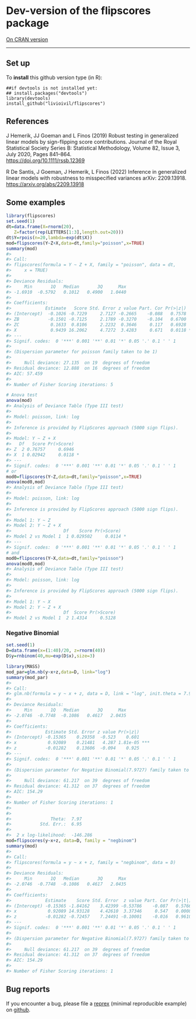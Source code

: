 <!-- README.md is generated from README.Rmd. Please edit that file -->

# Dev-version of the flipscores package

[On CRAN
version](http://cran.r-project.org/web/packages/flipscores/index.html)

------------------------------------------------------------------------

## Set up

To **install** this github version type (in R):

    ##if devtools is not installed yet: 
    ## install.packages("devtools") 
    library(devtools)
    install_github("livioivil/flipscores")

## References

J Hemerik, JJ Goeman and L Finos (2019) Robust testing in generalized
linear models by sign-flipping score contributions. Journal of the Royal
Statistical Society Series B: Statistical Methodology, Volume 82, Issue
3, July 2020, Pages 841–864.  
<https://doi.org/10.1111/rssb.12369>

R De Santis, J Goeman, J Hemerik, L Finos (2022) Inference in
generalized linear models with robustness to misspecified variances
arXiv: 2209.13918.  
<https://arxiv.org/abs/2209.13918>

## Some examples

``` r
library(flipscores)
set.seed(1)
dt=data.frame(X=rnorm(20),
   Z=factor(rep(LETTERS[1:3],length.out=20)))
dt$Y=rpois(n=20,lambda=exp(dt$X))
mod=flipscores(Y~Z+X,data=dt,family="poisson",x=TRUE)
summary(mod)
#> 
#> Call:
#> flipscores(formula = Y ~ Z + X, family = "poisson", data = dt, 
#>     x = TRUE)
#> 
#> Deviance Residuals: 
#>     Min       1Q   Median       3Q      Max  
#> -1.6910  -0.5792   0.1012   0.4900   1.0440  
#> 
#> Coefficients:
#>             Estimate   Score Std. Error z value Part. Cor Pr(>|z|)  
#> (Intercept)  -0.1026 -0.7229     2.7127 -0.2665    -0.088   0.7578  
#> ZB           -0.1501 -0.7125     2.1789 -0.3270    -0.104   0.6700  
#> ZC            0.1633  0.8106     2.2232  0.3646     0.117   0.6928  
#> X             0.9439 16.2062     4.7272  3.4283     0.671   0.0118 *
#> ---
#> Signif. codes:  0 '***' 0.001 '**' 0.01 '*' 0.05 '.' 0.1 ' ' 1
#> 
#> (Dispersion parameter for poisson family taken to be 1)
#> 
#>     Null deviance: 27.135  on 19  degrees of freedom
#> Residual deviance: 12.888  on 16  degrees of freedom
#> AIC: 57.459
#> 
#> Number of Fisher Scoring iterations: 5

# Anova test
anova(mod)
#> Analysis of Deviance Table (Type III test)
#> 
#> Model: poisson, link: log
#> 
#> Inference is provided by FlipScores approach (5000 sign flips).
#> 
#> Model: Y ~ Z + X
#>   Df   Score Pr(>Score)  
#> Z  2 0.76757     0.6946  
#> X  1 0.02942     0.0118 *
#> ---
#> Signif. codes:  0 '***' 0.001 '**' 0.01 '*' 0.05 '.' 0.1 ' ' 1
# or
mod0=flipscores(Y~Z,data=dt,family="poisson",x=TRUE)
anova(mod0,mod)
#> Analysis of Deviance Table (Type III test)
#> 
#> Model: poisson, link: log
#> 
#> Inference is provided by FlipScores approach (5000 sign flips).
#> 
#> Model 1: Y ~ Z
#> Model 2: Y ~ Z + X
#>                    Df    Score Pr(>Score)  
#> Model 2 vs Model 1  1 0.029502     0.0114 *
#> ---
#> Signif. codes:  0 '***' 0.001 '**' 0.01 '*' 0.05 '.' 0.1 ' ' 1
# and
mod0=flipscores(Y~X,data=dt,family="poisson")
anova(mod0,mod)
#> Analysis of Deviance Table (Type III test)
#> 
#> Model: poisson, link: log
#> 
#> Inference is provided by FlipScores approach (5000 sign flips).
#> 
#> Model 1: Y ~ X
#> Model 2: Y ~ Z + X
#>                    Df  Score Pr(>Score)
#> Model 2 vs Model 1  2 1.4314     0.5128
```

### Negative Binomial

``` r
set.seed(1)
D=data.frame(x=(1:40)/20, z=rnorm(40))
D$y=rnbinom(40,mu=exp(D$x),size=3)

library(MASS)
mod_par=glm.nb(y~x+z,data=D, link="log")
summary(mod_par)
#> 
#> Call:
#> glm.nb(formula = y ~ x + z, data = D, link = "log", init.theta = 7.972747099)
#> 
#> Deviance Residuals: 
#>     Min       1Q   Median       3Q      Max  
#> -2.0746  -0.7748  -0.1086   0.4617   2.0435  
#> 
#> Coefficients:
#>             Estimate Std. Error z value Pr(>|z|)    
#> (Intercept) -0.15365    0.29358  -0.523    0.601    
#> x            0.92089    0.21481   4.287 1.81e-05 ***
#> z           -0.01282    0.13606  -0.094    0.925    
#> ---
#> Signif. codes:  0 '***' 0.001 '**' 0.01 '*' 0.05 '.' 0.1 ' ' 1
#> 
#> (Dispersion parameter for Negative Binomial(7.9727) family taken to be 1)
#> 
#>     Null deviance: 61.217  on 39  degrees of freedom
#> Residual deviance: 41.312  on 37  degrees of freedom
#> AIC: 154.29
#> 
#> Number of Fisher Scoring iterations: 1
#> 
#> 
#>               Theta:  7.97 
#>           Std. Err.:  6.95 
#> 
#>  2 x log-likelihood:  -146.286
mod=flipscores(y~x+z, data=D, family = "negbinom") 
summary(mod)
#> 
#> Call:
#> flipscores(formula = y ~ x + z, family = "negbinom", data = D)
#> 
#> Deviance Residuals: 
#>     Min       1Q   Median       3Q      Max  
#> -2.0746  -0.7748  -0.1086   0.4617   2.0435  
#> 
#> Coefficients:
#>             Estimate    Score Std. Error  z value Part. Cor Pr(>|t|)    
#> (Intercept) -0.15365 -1.84162    3.42399 -0.53786    -0.087   0.5766    
#> x            0.92089 14.93128    4.42610  3.37346     0.547   0.0008 ***
#> z           -0.01282 -0.72457    7.24491 -0.10001    -0.016   0.9610    
#> ---
#> Signif. codes:  0 '***' 0.001 '**' 0.01 '*' 0.05 '.' 0.1 ' ' 1
#> 
#> (Dispersion parameter for Negative Binomial(7.9727) family taken to be 0.9960228)
#> 
#>     Null deviance: 61.217  on 39  degrees of freedom
#> Residual deviance: 41.312  on 37  degrees of freedom
#> AIC: 154.29
#> 
#> Number of Fisher Scoring iterations: 1
```

## Bug reports

If you encounter a bug, please file a
[reprex](https://github.com/tidyverse/reprex) (minimal reproducible
example) on [github](https://github.com/livioivil/flipscores/issues).

